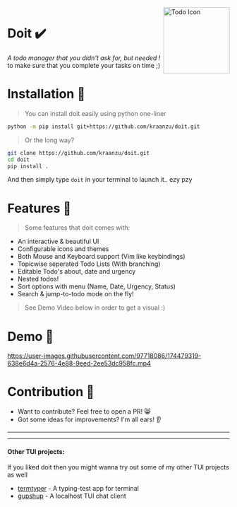 <img src="https://user-images.githubusercontent.com/97718086/174438959-d8887b62-76de-4587-9619-91a4ecd6e1d6.png" align="right" alt="Todo Icon" width="150" height="150">

# Doit ✔️
*A todo manager that you didn't ask for, but needed !* \
to make sure that you complete your tasks on time ;) 


# Installation 🔨
> You can install doit easily using python one-liner

```bash
python -m pip install git+https://github.com/kraanzu/doit.git
```
> Or the long way?
```bash
git clone https://github.com/kraanzu/doit.git
cd doit
pip install .
```
And then simply type `doit` in your terminal to launch it.. ezy pzy

# Features 🌟

> Some features that doit comes with:

- An interactive & beautiful UI
- Configurable icons and themes
- Both Mouse and Keyboard support (Vim like keybindings)
- Topicwise seperated Todo Lists (With branching)
- Editable Todo's about, date and urgency
- Nested todos!
- Sort options with menu (Name, Date, Urgency, Status)
- Search & jump-to-todo mode on the fly!

> See Demo Video below in order to get a visual :)

# Demo 🎥

https://user-images.githubusercontent.com/97718086/174479319-638e6d4a-2576-4e88-9eed-2ee53dc958fc.mp4


# Contribution 🤝
- Want to contribute? Feel free to open a PR! 😸 
- Got some ideas for improvements? I'm all ears! 👂

----------------------------
----------------------------

#### Other TUI projects:
If you liked doit then you might wanna try out some of my other TUI projects as well
- [termtyper](https://github.com/kraanzu/termtyper) - A typing-test app for terminal
- [gupshup](https://github.com/kraanzu/gupshup) - A localhost TUI chat client
